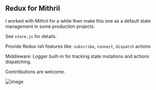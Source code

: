 ## Redux for Mithril

I worked with Mithril for a while then make this one as a default state management in some production projects.

See `store.js` for details.

Provide Redux-ish features like: `subscribe`, `connect`, `dispatch` actions

Middleware: Logger built-in for tracking state mutations and actions dispatching.

Contritbutions are welcome.

![image](https://user-images.githubusercontent.com/31528474/112357320-ffbd1e80-8d01-11eb-854a-bdc8aee1a7ed.png)
